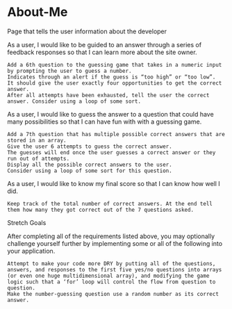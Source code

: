 # About-Me
Page that tells the user information about the developer


As a user, I would like to be guided to an answer through a series of feedback responses so that I can learn more about the site owner.

    Add a 6th question to the guessing game that takes in a numeric input by prompting the user to guess a number.
    Indicates through an alert if the guess is “too high” or “too low”.
    It should give the user exactly four opportunities to get the correct answer.
    After all attempts have been exhausted, tell the user the correct answer. Consider using a loop of some sort.

As a user, I would like to guess the answer to a question that could have many possibilities so that I can have fun with with a guessing game.

    Add a 7th question that has multiple possible correct answers that are stored in an array.
    Give the user 6 attempts to guess the correct answer.
    The guesses will end once the user guesses a correct answer or they run out of attempts.
    Display all the possible correct answers to the user.
    Consider using a loop of some sort for this question.

As a user, I would like to know my final score so that I can know how well I did.

    Keep track of the total number of correct answers. At the end tell them how many they got correct out of the 7 questions asked.

Stretch Goals

After completing all of the requirements listed above, you may optionally challenge yourself further by implementing some or all of the following into your application.

    Attempt to make your code more DRY by putting all of the questions, answers, and responses to the first five yes/no questions into arrays (or even one huge multidimensional array), and modifying the game logic such that a ‘for’ loop will control the flow from question to question.
    Make the number-guessing question use a random number as its correct answer.
